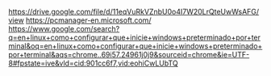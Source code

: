 https://drive.google.com/file/d/11eqVuRkVZnbU0o4I7W20LrQteUwWsAFG/view
https://pcmanager-en.microsoft.com/
https://www.google.com/search?q=en+linux+como+configurar+que+inicie+windows+preterminado+por+terminal&oq=en+linux+como+configurar+que+inicie+windows+preterminado+por+terminal&aqs=chrome..69i57.24961j0j9&sourceid=chrome&ie=UTF-8#fpstate=ive&vld=cid:901cc6f7,vid:eohiCwLUbTQ
